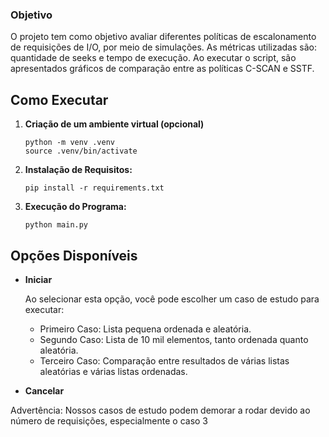 
### Objetivo

O projeto tem como objetivo avaliar diferentes políticas de escalonamento de requisições de I/O, por meio de simulações. As métricas utilizadas são: quantidade de seeks e tempo de execução. Ao executar o script, são apresentados gráficos de comparação entre as políticas C-SCAN e SSTF.

## Como Executar

1. **Criação de um ambiente virtual (opcional)**

   ```
   python -m venv .venv
   source .venv/bin/activate
   ```

2. **Instalação de Requisitos:**

   ```
   pip install -r requirements.txt
   ```

3. **Execução do Programa:**

   ```
   python main.py
   ```

## Opções Disponíveis

- **Iniciar**

    Ao selecionar esta opção, você pode escolher um caso de estudo para executar:

    - Primeiro Caso: Lista pequena ordenada e aleatória.
    - Segundo Caso: Lista de 10 mil elementos, tanto ordenada quanto aleatória.
    - Terceiro Caso: Comparação entre resultados de várias listas aleatórias e várias listas ordenadas.

- **Cancelar** 

Advertência: Nossos casos de estudo podem demorar a rodar devido ao número de requisições, especialmente o caso 3

